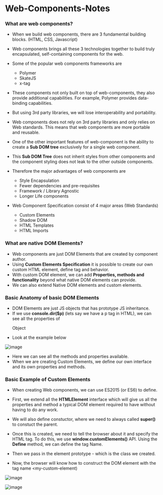 # Web-Components-Notes

### What are web components?
* When we build web components, there are 3 fundamental building blocks. (HTML, CSS, Javascript)
* Web components brings all these 3 technologies together to build truly encapsulated, self-containing components for the web.
* Some of the popular web components frameworks are 
  * Polymer
  * SkateJS
  * x-tag
* These components not only built on top of web-components, they also provide additional capabilities. For example, Polymer provides data-binding capabilities.
* But using 3rd party libraries, we will lose interoperability and portability.
* Web components does not rely on 3rd party libraries and only relies on Web standards. This means that web components are more portable and reusable.
* One of the other important features of web-component is the ability to create a **Sub DOM tree** exclusively for a single web component.
* This **Sub DOM Tree** does not inherit styles from other components and the component styling does not leak to the other outside components.
* Therefore the major advantages of web components are
  * Style Encapsulation
  * Fewer dependencies and pre-requisites
  * Framework / Library Agnostic
  * Longer Life components
  
* Web Component Specification consist of 4 major areas (Web Standards)
  * Custom Elements
  * Shadow DOM
  * HTML Templates
  * HTML Imports

### What are native DOM Elements?

* Web components are just DOM Elements that are created by component author.
* Using **Custom Elements Specification** it is possible to create our own custom HTML element, define tag and behavior.
* With custom DOM element, we can add **Properties, methods and functionality** beyond what native DOM elements can provide.
* We can also extend Native DOM elements and custom elements.

### Basic Anatomy of basic DOM Elements

* DOM Elements are just JS objects that has prototype JS inheritance.
* If we use **console.dir($p)** (lets say we have a p tag in HTML), we can see all the properties of <P> Object
* Look at the example below
 
 ![image](https://user-images.githubusercontent.com/2145211/50198045-e3a6c780-0317-11e9-97d5-2347a3c863f6.png)
 
* Here we can see all the methods and properties available.
* When we are creating Custom Elements, we define our own interface and its own properties and methods.

### Basic Example of Custom Elements
* When creating Web components, we can use ES2015 (or ES6) to define.
* First, we extend all the **HTMLElement** interface which will give us all the properties and method a typical DOM element required to have without having to do any work.

* We will also define constuctor, where we need to always called **super()** to constuct the parent.
* Once this is created, we need to tell the browser about it and specify the HTML tag. To do this, we use **window.customElements()** API. Using the **Define** method, we can define the tag Name.
* Then we pass in the element prototype - which is the class we created. 
* Now, the browser will know how to construct the DOM element with the tag name <my-custom-element)

 ![image](https://user-images.githubusercontent.com/2145211/50198571-28336280-031a-11e9-9811-ebbab0f45aa2.png)
 
 ![image](https://user-images.githubusercontent.com/2145211/50198619-56b13d80-031a-11e9-9290-5946c0e95696.png)
 
 
 
 
 
